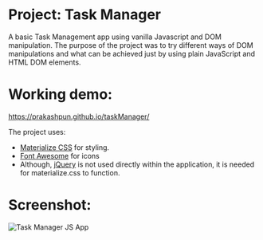 # Project: Task Manager
A basic Task Management app using vanilla Javascript and DOM manipulation.
The purpose of the project was to try different ways of DOM manipulations and what can be achieved just by using plain JavaScript and HTML DOM elements.


# Working demo:
https://prakashpun.github.io/taskManager/

The project uses: 
 - [Materialize CSS](https://materializecss.com/) for styling.
 - [Font Awesome](https://fontawesome.com/) for icons
 - Although, [jQuery](https://code.jquery.com/) is not used directly within the application, it is needed for materialize.css to function.


# Screenshot:
![Task Manager JS App](https://user-images.githubusercontent.com/3445361/59263516-d2070280-8c5e-11e9-9c98-da94dbddacd4.PNG)

